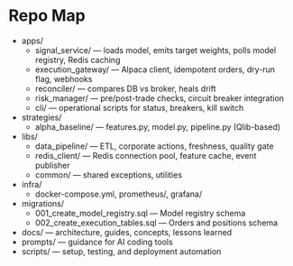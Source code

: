 # Repo Map

- apps/
  - signal_service/ — loads model, emits target weights, polls model registry, Redis caching
  - execution_gateway/ — Alpaca client, idempotent orders, dry-run flag, webhooks
  - reconciler/ — compares DB vs broker, heals drift
  - risk_manager/ — pre/post-trade checks, circuit breaker integration
  - cli/ — operational scripts for status, breakers, kill switch
- strategies/
  - alpha_baseline/ — features.py, model.py, pipeline.py (Qlib-based)
- libs/
  - data_pipeline/ — ETL, corporate actions, freshness, quality gate
  - redis_client/ — Redis connection pool, feature cache, event publisher
  - common/ — shared exceptions, utilities
- infra/
  - docker-compose.yml, prometheus/, grafana/
- migrations/
  - 001_create_model_registry.sql — Model registry schema
  - 002_create_execution_tables.sql — Orders and positions schema
- docs/ — architecture, guides, concepts, lessons learned
- prompts/ — guidance for AI coding tools
- scripts/ — setup, testing, and deployment automation
